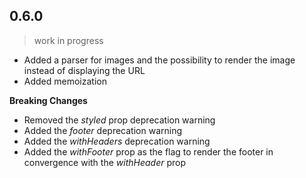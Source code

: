 ## 0.6.0
> work in progress

- Added a parser for images and the possibility to render the image instead of
displaying the URL
- Added memoization

**Breaking Changes**

- Removed the _styled_ prop deprecation warning
- Added the _footer_ deprecation warning
- Added the _withHeaders_ deprecation warning
- Added the _withFooter_ prop as the flag to render the footer in convergence
with the _withHeader_ prop
